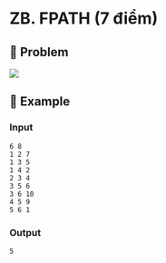 # ZB. FPATH (7 điểm)

## 📖 Problem

![](https://espresso.codeforces.com/c49acebb1fd7cf93a8681231dc0896dae9c22e86.png)


## 🧠 Example

### Input

```text
6 8
1 2 7
1 3 5
1 4 2
2 3 4
3 5 6
3 6 10
4 5 9
5 6 1
```

### Output

```text
5
```


